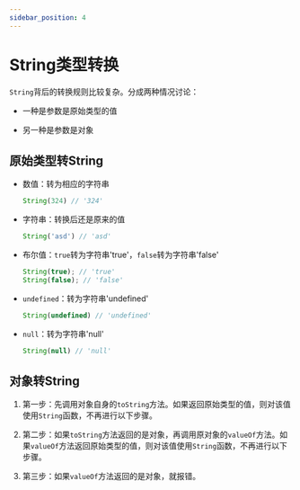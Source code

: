 ```yaml
---
sidebar_position: 4
---
```


# String类型转换

`String`背后的转换规则比较复杂。分成两种情况讨论：

- 一种是参数是原始类型的值

- 另一种是参数是对象

## 原始类型转String

- 数值：转为相应的字符串

    ```jsx
    String(324) // '324'
    ```

- 字符串：转换后还是原来的值

    ```jsx
    String('asd') // 'asd'
    ```

- 布尔值：`true`转为字符串'true'，`false`转为字符串'false'

    ```jsx
    String(true); // 'true'
    String(false); // 'false'
    ```

- `undefined`：转为字符串'undefined'

    ```jsx
    String(undefined) // 'undefined'
    ```

- `null`：转为字符串'null'

    ```jsx
    String(null) // 'null'
    ```

## 对象转String

1. 第一步：先调用对象自身的`toString`方法。如果返回原始类型的值，则对该值使用`String`函数，不再进行以下步骤。

2. 第二步：如果`toString`方法返回的是对象，再调用原对象的`valueOf`方法。如果`valueOf`方法返回原始类型的值，则对该值使用`String`函数，不再进行以下步骤。

3. 第三步：如果`valueOf`方法返回的是对象，就报错。